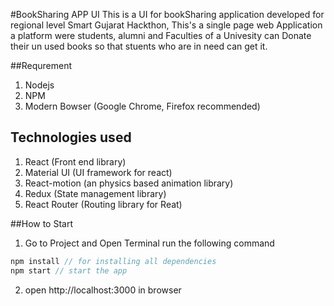 #BookSharing APP UI
This is a UI for bookSharing application developed for regional level Smart Gujarat Hackthon, This's a single page web Application a platform were students, alumni and Faculties of a Univesity can Donate their un used books so that stuents who are in need can get it.   

##Requrement
1. Nodejs
2. NPM
3. Modern Bowser (Google Chrome, Firefox recommended)

## Technologies used
1. React (Front end library)
2. Material UI (UI framework for react)
3. React-motion (an physics based animation library)
4. Redux (State management library)
5. React Router (Routing library for Reat)

##How to Start
1. Go to Project and Open Terminal run the following command
```js
npm install // for installing all dependencies
npm start // start the app
```
2. open http://localhost:3000 in browser